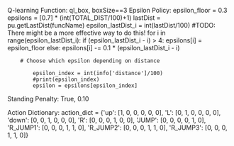 Q-learning Function: ql_box, boxSize==3
Epsilon Policy:
        epsilon_floor = 0.3
        epsilons = [0.7] * (int(TOTAL_DIST/100)+1)
        lastDist = pu.getLastDist(funcName)
        epsilon_lastDist_i = int(lastDist/100)
        #TODO: There might be a more effective way to do this!
        for i in range(epsilon_lastDist_i):
            if (epsilon_lastDist_i - i) > 4:
                epsilons[i] = epsilon_floor
            else:
                epsilons[i] -= 0.1 * (epsilon_lastDist_i - i)

        # Choose which epsilon depending on distance

            epsilon_index = int(info['distance']/100)
            #print(epsilon_index)
            epsilon = epsilons[epsilon_index]

Standing Penalty: True, 0.10

Action Dictionary:
        action_dict = {'up': [1, 0, 0, 0, 0, 0],
                   'L': [0, 1, 0, 0, 0, 0],
                   'down': [0, 0, 1, 0, 0, 0],
                   'R': [0, 0, 0, 1, 0, 0],
                   'JUMP': [0, 0, 0, 0, 1, 0],
                   'R_JUMP1': [0, 0, 0, 1, 1, 0],
                   'R_JUMP2': [0, 0, 0, 1, 1, 0],
                   'R_JUMP3': [0, 0, 0, 1, 1, 0]}